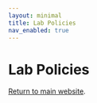 ```yaml
---
layout: minimal
title: Lab Policies
nav_enabled: true
---
```


# Lab Policies
[Return to main website]({{site.baseurl}}/).

